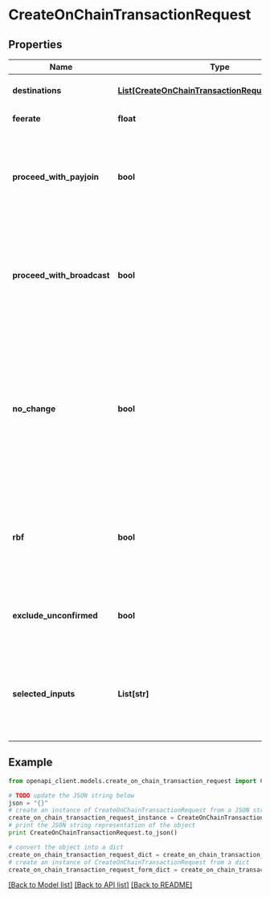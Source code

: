 # CreateOnChainTransactionRequest


## Properties
Name | Type | Description | Notes
------------ | ------------- | ------------- | -------------
**destinations** | [**List[CreateOnChainTransactionRequestDestination]**](CreateOnChainTransactionRequestDestination.md) | What and where to send money | [optional] 
**feerate** | **float** | Transaction fee. | [optional] 
**proceed_with_payjoin** | **bool** | Whether to attempt to do a BIP78 payjoin if one of the destinations is a BIP21 with payjoin enabled | [optional] [default to True]
**proceed_with_broadcast** | **bool** | Whether to broadcast the transaction after creating it or to simply return the transaction in hex format. | [optional] [default to True]
**no_change** | **bool** | Whether to send all the spent coins to the destinations (THIS CAN COST YOU SIGNIFICANT AMOUNTS OF MONEY, LEAVE FALSE UNLESS YOU KNOW WHAT YOU ARE DOING). | [optional] [default to False]
**rbf** | **bool** | Whether to enable RBF for the transaction. Leave blank to have it random (beneficial to privacy) | [optional] 
**exclude_unconfirmed** | **bool** | Whether to exclude unconfirmed UTXOs from the transaction. | [optional] [default to False]
**selected_inputs** | **List[str]** | Restrict the creation of the transactions from the outpoints provided ONLY (coin selection) | [optional] 

## Example

```python
from openapi_client.models.create_on_chain_transaction_request import CreateOnChainTransactionRequest

# TODO update the JSON string below
json = "{}"
# create an instance of CreateOnChainTransactionRequest from a JSON string
create_on_chain_transaction_request_instance = CreateOnChainTransactionRequest.from_json(json)
# print the JSON string representation of the object
print CreateOnChainTransactionRequest.to_json()

# convert the object into a dict
create_on_chain_transaction_request_dict = create_on_chain_transaction_request_instance.to_dict()
# create an instance of CreateOnChainTransactionRequest from a dict
create_on_chain_transaction_request_form_dict = create_on_chain_transaction_request.from_dict(create_on_chain_transaction_request_dict)
```
[[Back to Model list]](../README.md#documentation-for-models) [[Back to API list]](../README.md#documentation-for-api-endpoints) [[Back to README]](../README.md)


